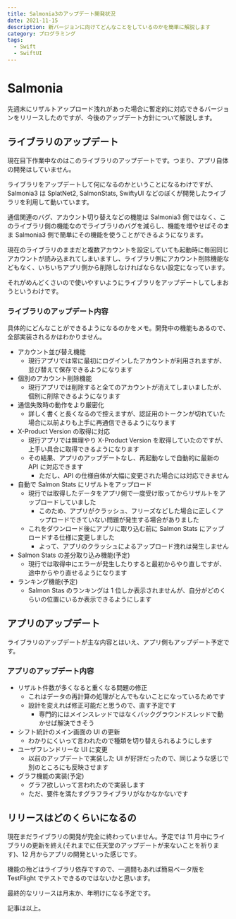 ```yaml
---
title: Salmonia3のアップデート開発状況
date: 2021-11-15
description: 新バージョンに向けてどんなことをしているのかを簡単に解説します
category: プログラミング
tags:
  - Swift
  - SwiftUI
---
```


# Salmonia

先週末にリザルトアップロード洩れがあった場合に暫定的に対応できるバージョンをリリースしたのですが、今後のアップデート方針について解説します。

## ライブラリのアップデート

現在目下作業中なのはこのライブラリのアップデートです。つまり、アプリ自体の開発はしていません。

ライブラリをアップデートして何になるのかということになるわけですが、Salmonia3 は SplatNet2, SalmonStats, SwiftyUI などのぼくが開発したライブラリを利用して動いています。

通信関連のバグ、アカウント切り替えなどの機能は Salmonia3 側ではなく、このライブラリ側の機能なのでライブラリのバグを減らし、機能を増やせばそのまま Salmonia3 側で簡単にその機能を使うことができるようになります。

現在のライブラリのままだと複数アカウントを設定していても起動時に毎回同じアカウントが読み込まれてしまいますし、ライブラリ側にアカウント削除機能などもなく、いちいちアプリ側から削除しなければならない設定になっています。

それがめんどくさいので使いやすいようにライブラリをアップデートしてしまおうというわけです。

### ライブラリのアップデート内容

具体的にどんなことができるようになるのかをメモ。開発中の機能もあるので、全部実装されるかはわかりません。

- アカウント並び替え機能
  - 現行アプリでは常に最初にログインしたアカウントが利用されますが、並び替えて保存できるようになります
- 個別のアカウント削除機能
  - 現行アプリでは削除すると全てのアカウントが消えてしまいましたが、個別に削除できるようになります
- 通信失敗時の動作をより厳密化
  - 詳しく書くと長くなるので控えますが、認証用のトークンが切れていた場合に以前よりも上手に再通信できるようになります
- X-Product Version の取得に対応
  - 現行アプリでは無理やり X-Product Version を取得していたのですが、上手い具合に取得できるようになります
  - その結果、アプリのアップデートなし、再起動なしで自動的に最新の API に対応できます
    - ただし、API の仕様自体が大幅に変更された場合には対応できません
- 自動で Salmon Stats にリザルトをアップロード
  - 現行では取得したデータをアプリ側で一度受け取ってからリザルトをアップロードしていました
    - このため、アプリがクラッシュ、フリーズなどした場合に正しくアップロードできていない問題が発生する場合がありました
  - これをダウンロード後にアプリに取り込む前に Salmon Stats にアップロードする仕様に変更しました
    - よって、アプリのクラッシュによるアップロード洩れは発生しません
- Salmon Stats の差分取り込み機能(予定)
  - 現行では取得中にエラーが発生したりすると最初からやり直しですが、途中からやり直せるようになります
- ランキング機能(予定)
  - Salmon Stas のランキングは 1 位しか表示されませんが、自分がどのくらいの位置にいるか表示できるようにします

## アプリのアップデート

ライブラリのアップデートが主な内容とはいえ、アプリ側もアップデート予定です。

### アプリのアップデート内容

- リザルト件数が多くなると重くなる問題の修正
  - これはデータの再計算の処理がとんでもないことになっているためです
  - 設計を変えれば修正可能だと思うので、直す予定です
    - 専門的にはメインスレッドではなくバックグラウンドスレッドで動かせば解決できそう
- シフト統計のメイン画面の UI の更新
  - わかりにくいって言われたので種類を切り替えられるようにします
- ユーザフレンドリーな UI に変更
  - 以前のアップデートで実装した UI が好評だったので、同じような感じで別のところにも反映させます
- グラフ機能の実装(予定)
  - グラフ欲しいって言われたので実装します
  - ただ、要件を満たすグラフライブラリがなかなかないです

## リリースはどのくらいになるの

現在まだライブラリの開発が完全に終わっていません。予定では 11 月中にライブラリの更新を終え(それまでに任天堂のアップデートが来ないことを祈ります)、12 月からアプリの開発といった感じです。

機能の殆どはライブラリ依存ですので、一週間もあれば簡易ベータ版を TestFlight でテストできるのではないかと思います。

最終的なリリースは月末か、年明けになる予定です。

記事は以上。
